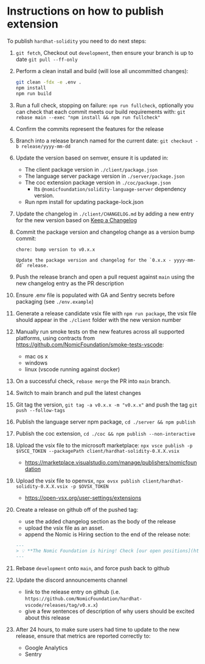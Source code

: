 # Instructions on how to publish extension

To publish `hardhat-solidity` you need to do next steps:

1. `git fetch`, Checkout out `development`, then ensure your branch is up to date `git pull --ff-only`
2. Perform a clean install and build (will lose all uncommitted changes):

   ```sh
   git clean -fdx -e .env .
   npm install
   npm run build
   ```

3. Run a full check, stopping on failure: `npm run fullcheck`, optionally you can check that each commit meets our build requirements with: `git rebase main --exec "npm install && npm run fullcheck"`
4. Confirm the commits represent the features for the release
5. Branch into a release branch named for the current date: `git checkout -b release/yyyy-mm-dd`
6. Update the version based on semver, ensure it is updated in:

   - The client package version in `./client/package.json`
   - The language server package version in `./server/package.json`
   - The coc extension package version in `./coc/package.json`
     - Its `@nomicfoundation/solidity-language-server` dependency version.
   - Run npm install for updating package-lock.json

7. Update the changelog in `./client/CHANGELOG.md` by adding a new entry for the new version based on [Keep a Changelog](https://keepachangelog.com/en/1.0.0/)
8. Commit the package version and changelog change as a version bump commit:

   ```git
   chore: bump version to v0.x.x

   Update the package version and changelog for the `0.x.x - yyyy-mm-dd` release.
   ```

9. Push the release branch and open a pull request against `main` using the new changelog entry as the PR description

10. Ensure .env file is populated with GA and Sentry secrets before packaging (see `./env.example`)

11. Generate a release candidate vsix file with `npm run package`, the vsix file should appear in the `./client` folder with the new version number

12. Manually run smoke tests on the new features across all supported platforms, using contracts from <https://github.com/NomicFoundation/smoke-tests-vscode>:

    - mac os x
    - windows
    - linux (vscode running against docker)

13. On a successful check, `rebase merge` the PR into `main` branch.
14. Switch to main branch and pull the latest changes
15. Git tag the version, `git tag -a v0.x.x -m "v0.x.x"` and push the tag `git push --follow-tags`
16. Publish the language server npm package, `cd ./server && npm publish`
17. Publish the coc extension, `cd ./coc && npm publish --non-interactive`
18. Upload the vsix file to the microsoft marketplace: `npx vsce publish -p $VSCE_TOKEN --packagePath client/hardhat-solidity-0.X.X.vsix`
    - <https://marketplace.visualstudio.com/manage/publishers/nomicfoundation>
19. Upload the vsix file to openvsx, `npx ovsx publish client/hardhat-solidity-0.X.X.vsix -p $OVSX_TOKEN`
    - <https://open-vsx.org/user-settings/extensions>
20. Create a release on github off of the pushed tag:

    - use the added changelog section as the body of the release
    - upload the vsix file as an asset.
    - append the Nomic is Hiring section to the end of the release note:

    ```markdown
    ---
    > 💡 **The Nomic Foundation is hiring! Check [our open positions](https://www.nomic.foundation/jobs).**
    ---
    ```

21. Rebase `development` onto `main`, and force push back to github
22. Update the discord announcements channel

    - link to the release entry on github (i.e. `https://github.com/NomicFoundation/hardhat-vscode/releases/tag/v0.x.x`)
    - give a few sentences of description of why users should be excited about this release

23. After 24 hours, to make sure users had time to update to the new release, ensure that metrics are reported correctly to:

    - Google Analytics
    - Sentry
